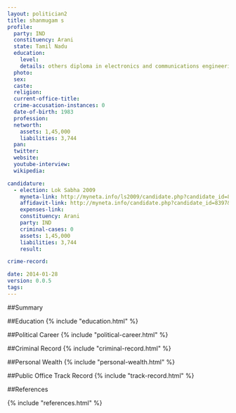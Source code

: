 ```yaml
---
layout: politician2
title: shanmugam s
profile: 
  party: IND
  constituency: Arani
  state: Tamil Nadu
  education: 
    level: 
    details: others diploma in electronics and communications engineering
  photo: 
  sex: 
  caste: 
  religion: 
  current-office-title: 
  crime-accusation-instances: 0
  date-of-birth: 1983
  profession: 
  networth: 
    assets: 1,45,000
    liabilities: 3,744
  pan: 
  twitter: 
  website: 
  youtube-interview: 
  wikipedia: 

candidature: 
  - election: Lok Sabha 2009
    myneta-link: http://myneta.info/ls2009/candidate.php?candidate_id=8397
    affidavit-link: http://myneta.info/candidate.php?candidate_id=8397&scan=original
    expenses-link: 
    constituency: Arani 
    party: IND
    criminal-cases: 0
    assets: 1,45,000
    liabilities: 3,744
    result:  

crime-record: 

date: 2014-01-28
version: 0.0.5
tags: 
---
```

##Summary


##Education
{% include "education.html" %}


##Political Career
{% include "political-career.html" %}


##Criminal Record
{% include "criminal-record.html" %}


##Personal Wealth
{% include "personal-wealth.html" %}


##Public Office Track Record
{% include "track-record.html" %}


##References


{% include "references.html" %}
